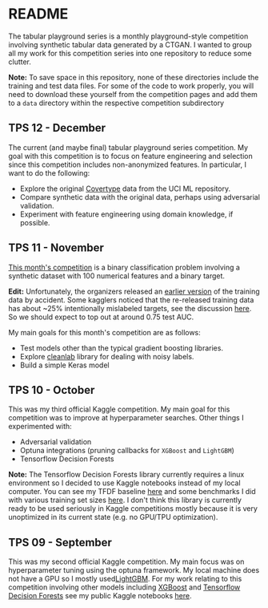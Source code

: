 # README

The tabular playground series is a monthly playground-style competition involving synthetic tabular data generated by a CTGAN. I wanted to group all my work for this competition series into one repository to reduce some clutter.

**Note:** To save space in this repository, none of these directories include the training and test data files. For some of the code to work properly, you will need to download these yourself from the competition pages and add them to a `data` directory within the respective competition subdirectory

## TPS 12 - December

The current (and maybe final) tabular playground series competition. My goal with this competition is to focus on feature engineering and selection since this competition includes non-anonymized features. In particular, I want to do the following:

* Explore the original [Covertype](https://archive.ics.uci.edu/ml/datasets/Covertype) data from the UCI ML repository.
* Compare synthetic data with the original data, perhaps using adversarial validation.
* Experiment with feature engineering using domain knowledge, if possible.

## TPS 11 - November

[This month's competition](https://www.kaggle.com/c/tabular-playground-series-nov-2021/overview) is a binary classification problem involving a synthetic dataset with 100 numerical features and a binary target.

**Edit:** Unfortunately, the organizers released an [earlier version](https://www.kaggle.com/criskiev/november21) of the training data by accident. Some kagglers noticed that the re-released training data has about ~25% intentionally mislabeled targets, see the discussion [here](https://www.kaggle.com/c/tabular-playground-series-nov-2021/discussion/285503). So we should expect to top out at around 0.75 test AUC.

My main goals for this month's competition are as follows:

* Test models other than the typical gradient boosting libraries.
* Explore [cleanlab](https://github.com/cleanlab/cleanlab) library for dealing with noisy labels.
* Build a simple Keras model

## TPS 10 - October

This was my third official Kaggle competition. My main goal for this competition was to improve at hyperparameter searches. Other things I experimented with:

* Adversarial validation
* Optuna integrations (pruning callbacks for `XGBoost` and `LightGBM`)
* Tensorflow Decision Forests

**Note:** The Tensorflow Decision Forests library currently requires a linux environment so I decided to use Kaggle notebooks instead of my local computer. You can see my TFDF baseline [here](https://www.kaggle.com/rsizem2/tps-10-21-tensorflow-decision-forests-baseline) and some benchmarks I did with various training set sizes [here](https://www.kaggle.com/rsizem2/tps-10-21-tensorflow-decision-forests-benchmarks). I don't think this library is currently ready to be used seriously in Kaggle competitions mostly because it is very unoptimized in its current state (e.g. no GPU/TPU optimization).

## TPS 09 - September

This was my second official Kaggle competition. My main focus was on hyperparameter tuning using the optuna framework. My local machine does not have a GPU so I mostly used[LightGBM](https://lightgbm.readthedocs.io/en/latest/index.html). For my work relating to this competition involving other models including [XGBoost](https://xgboost.readthedocs.io/en/latest/) and [Tensorflow Decision Forests](https://www.tensorflow.org/decision_forests) see my public Kaggle notebooks [here](https://www.kaggle.com/rsizem2/tps0921foldsfeather/code).

